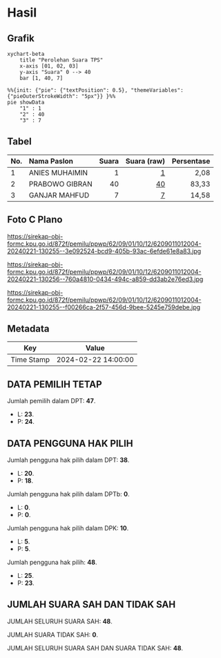 # Hasil

## Grafik

```mermaid
xychart-beta
    title "Perolehan Suara TPS"
    x-axis [01, 02, 03]
    y-axis "Suara" 0 --> 40
    bar [1, 40, 7]
```

```mermaid
%%{init: {"pie": {"textPosition": 0.5}, "themeVariables": {"pieOuterStrokeWidth": "5px"}} }%%
pie showData
    "1" : 1
    "2" : 40
    "3" : 7
```

## Tabel

| No. | Nama Paslon    | Suara | Suara (raw) | Persentase |
|:--- |:-------------- | -----:| -----------:| ----------:|
| 1   | ANIES MUHAIMIN | 1     | [1][p-1]    | 2,08       |
| 2   | PRABOWO GIBRAN | 40    | [40][p-2]   | 83,33      |
| 3   | GANJAR MAHFUD  | 7     | [7][p-3]    | 14,58      |


[p-1]: https://github.com/gigit-pemilu/pemilu-2024-62-kalimantan-tengah/blob/main/pilpres/hitung-suara/sub/62-kalimantan-tengah/sub/09-lamandau/sub/01-lamandau/sub/1012-tapin-bini/sub/004-tps/sub/paslon-1.txt
[p-2]: https://github.com/gigit-pemilu/pemilu-2024-62-kalimantan-tengah/blob/main/pilpres/hitung-suara/sub/62-kalimantan-tengah/sub/09-lamandau/sub/01-lamandau/sub/1012-tapin-bini/sub/004-tps/sub/paslon-2.txt
[p-3]: https://github.com/gigit-pemilu/pemilu-2024-62-kalimantan-tengah/blob/main/pilpres/hitung-suara/sub/62-kalimantan-tengah/sub/09-lamandau/sub/01-lamandau/sub/1012-tapin-bini/sub/004-tps/sub/paslon-3.txt

## Foto C Plano

https://sirekap-obj-formc.kpu.go.id/872f/pemilu/ppwp/62/09/01/10/12/6209011012004-20240221-130255--3e092524-bcd9-405b-93ac-6efde61e8a83.jpg

https://sirekap-obj-formc.kpu.go.id/872f/pemilu/ppwp/62/09/01/10/12/6209011012004-20240221-130256--760a4810-0434-494c-a859-dd3ab2e76ed3.jpg

https://sirekap-obj-formc.kpu.go.id/872f/pemilu/ppwp/62/09/01/10/12/6209011012004-20240221-130255--f00266ca-2f57-456d-9bee-5245e759debe.jpg


## Metadata

| Key        | Value               |
| ---------- | ------------------- |
| Time Stamp | 2024-02-22 14:00:00 |


## DATA PEMILIH TETAP

Jumlah pemilih dalam DPT: **47**.
 * L: **23**.
 * P: **24**.

## DATA PENGGUNA HAK PILIH

Jumlah pengguna hak pilih dalam DPT: **38**.
 * L: **20**.
 * P: **18**.

Jumlah pengguna hak pilih dalam DPTb: **0**.
 * L: **0**.
 * P: **0**.

Jumlah pengguna hak pilih dalam DPK: **10**.
 * L: **5**.
 * P: **5**.

Jumlah pengguna hak pilih: **48**.
 * L: **25**.
 * P: **23**.

## JUMLAH SUARA SAH DAN TIDAK SAH

JUMLAH SELURUH SUARA SAH: **48**.

JUMLAH SUARA TIDAK SAH: **0**.

JUMLAH SELURUH SUARA SAH DAN SUARA TIDAK SAH: **48**.


